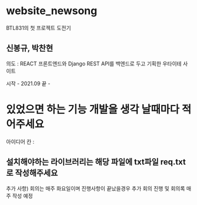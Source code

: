 # website_newsong

BTL831의 첫 프로젝트 도전기

신봉규, 박찬현
------

의도 : REACT 프론트엔드와 Django REST API를 백엔드로 두고 기획한 우타이테 사이트 

시작 - 2021.09 
끝 - 

있었으면 하는 기능 개발을 생각 날때마다 적어주세요
=========
아이디어 칸 :

설치해야하는 라이브러리는 해당 파일에 txt파일 req.txt 로 작성해주세요
------------
추가 사항)
  회의는 매주 화요일이며 진행사항이 끝났을경우 추가 회의 진행 및 회의록 매주 작성 예정
